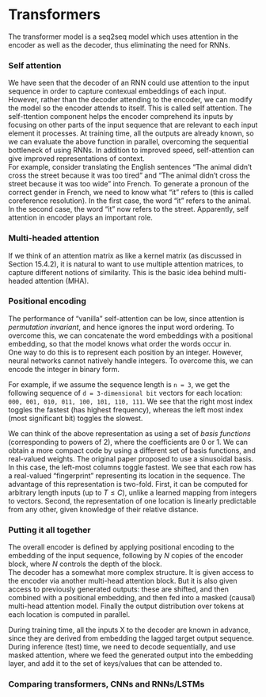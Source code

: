# Transformers
The transformer model is a seq2seq model which uses attention in the encoder as well as
the decoder, thus eliminating the need for RNNs.

### Self attention
We have seen that the decoder of an RNN could use attention to the input sequence in
order to capture contexual embeddings of each input. However, rather than the decoder attending to
the encoder, we can modify the model so the encoder attends to itself. This is called self attention.
The self-ttention component helps the encoder comprehend its inputs by focusing on other parts of the input sequence that are relevant to each input element it processes.
At training time, all the outputs are already known, so we can evaluate the
above function in parallel, overcoming the sequential bottleneck of using RNNs.
In addition to improved speed, self-attention can give improved representations of context.<br>
For example, consider translating the English sentences “The animal didn’t cross the street because it was too tired” and “The animal didn’t cross the street because it was too wide” into French. To
generate a pronoun of the correct gender in French, we need to know what “it” refers to (this is called
coreference resolution). In the first case, the word “it” refers to the animal. In the second case,
the word “it” now refers to the street. Apparently, self attention in encoder plays an important role.

### Multi-headed attention
If we think of an attention matrix as like a kernel matrix (as discussed in Section 15.4.2), it is natural
to want to use multiple attention matrices, to capture different notions of similarity. This is the
basic idea behind multi-headed attention (MHA).

### Positional encoding
The performance of “vanilla” self-attention can be low, since attention is _permutation invariant_, and
hence ignores the input word ordering. To overcome this, we can concatenate the word embeddings
with a positional embedding, so that the model knows what order the words occur in.<br>
One way to do this is to represent each position by an integer. However, neural networks cannot
natively handle integers. To overcome this, we can encode the integer in binary form.

For example, if we assume the sequence length is `n = 3`, we get the following sequence of `d = 3-dimensional bit` vectors for each location: `000, 001, 010, 011, 100, 101, 110, 111`. We see that the right most index
toggles the fastest (has highest frequency), whereas the left most index (most significant bit) toggles
the slowest.

We can think of the above representation as using a set of _basis functions_ (corresponding to powers
of 2), where the coefficients are 0 or 1. We can obtain a more compact code by using a different set
of basis functions, and real-valued weights. The original paper proposed to use a sinusoidal basis.
In this case, the left-most columns toggle fastest. We see that each row has a real-valued “fingerprint” representing its location in the sequence.
The advantage of this representation is two-fold. First, it can be computed for arbitrary length
inputs (up to $T\leq C$), unlike a learned mapping from integers to vectors. Second, the representation
of one location is linearly predictable from any other, given knowledge of their relative distance.

### Putting it all together
The overall encoder is defined by applying positional encoding to the embedding of the input sequence,
following by $N$ copies of the encoder block, where $N$ controls the depth of the block.<br>
The decoder has a somewhat more complex structure. It is given access to the encoder via
another multi-head attention block. But it is also given access to previously generated outputs: these
are shifted, and then combined with a positional embedding, and then fed into a masked (causal)
multi-head attention model. Finally the output distribution over tokens at each location is computed
in parallel.

During training time, all the inputs X to the decoder are known in advance, since they are derived
from embedding the lagged target output sequence. During inference (test) time, we need to decode
sequentially, and use masked attention, where we feed the generated output into the embedding
layer, and add it to the set of keys/values that can be attended to.

### Comparing transformers, CNNs and RNNs/LSTMs


